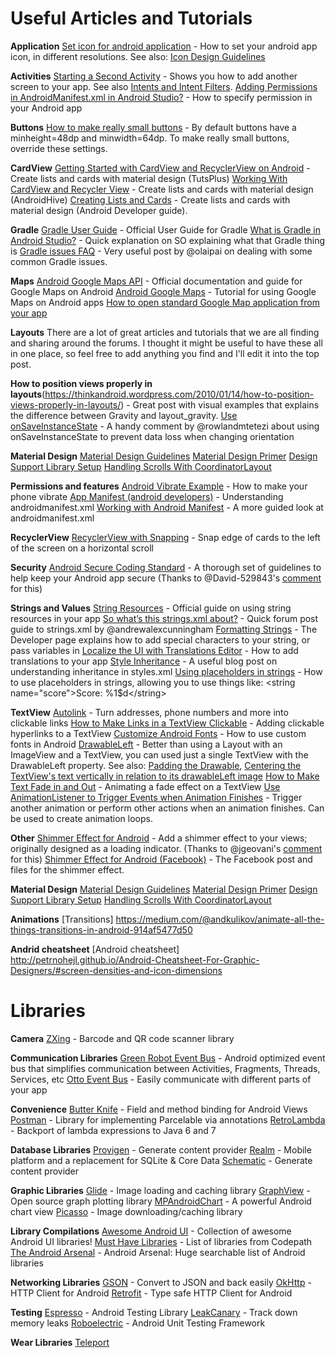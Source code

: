 # Useful Articles and Tutorials

**Application**
[Set icon for android application](http://stackoverflow.com/questions/5350624/set-icon-for-android-application) - How to set your android app icon, in different resolutions. See also: [Icon Design Guidelines](https://developer.android.com/guide/practices/ui_guidelines/icon_design.html)

**Activities**
[Starting a Second Activity](https://developer.android.com/training/basics/firstapp/starting-activity.html) - Shows you how to add another screen to your app. See also [Intents and Intent Filters](https://developer.android.com/guide/components/intents-filters.html).
[Adding Permissions in AndroidManifest.xml in Android Studio?](http://stackoverflow.com/questions/16948537/adding-permissions-in-androidmanifest-xml-in-android-studio) - How to specify permission in your Android app

**Buttons**
[How to make really small buttons](http://stackoverflow.com/questions/10258823/how-to-create-really-small-buttons-in-android-from-code) - By default buttons have a minheight=48dp and minwidth=64dp. To make really small buttons, override these settings.

**CardView**
[Getting Started with CardView and RecyclerView on Android](https://code.tutsplus.com/tutorials/getting-started-with-recyclerview-and-cardview-on-android--cms-23465) - Create lists and cards with material design (TutsPlus)
[Working With CardView and Recycler View](http://www.androidhive.info/2016/05/android-working-with-card-view-and-recycler-view/) - Create lists and cards with material design (AndroidHive)
[Creating Lists and Cards](https://developer.android.com/training/material/lists-cards.html) - Create lists and cards with material design (Android Developer guide).
 
**Gradle**
[Gradle User Guide](https://docs.gradle.org/current/userguide/userguide.html) - Official User Guide for Gradle
[What is Gradle in Android Studio?](http://stackoverflow.com/questions/16754643/what-is-gradle-in-android-studio/24828666#24828666) - Quick explanation on SO explaining what that Gradle thing is
[Gradle issues FAQ](https://discussions.udacity.com/t/faq-gradle-issues/211770?source_topic_id=212768) - Very useful post by @olaipai on dealing with some common Gradle issues.
 
**Maps**
[Android Google Maps API](https://developers.google.com/maps/documentation/android-api/start) - Official documentation and guide for Google Maps on Android
[Android Google Maps](https://www.tutorialspoint.com/android/android_google_maps.htm) - Tutorial for using Google Maps on Android apps
[How to open standard Google Map application from your app](http://stackoverflow.com/questions/6205827/how-to-open-standard-google-map-application-from-my-application)

**Layouts**
There are a lot of great articles and tutorials that we are all finding and sharing around the forums. I thought it might be useful to have these all in one place, so feel free to add anything you find and I'll edit it into the top post.

**How to position views properly in layouts**(https://thinkandroid.wordpress.com/2010/01/14/how-to-position-views-properly-in-layouts/) - Great post with visual examples that explains the difference between Gravity and layout_gravity.
[Use onSaveInstanceState](https://discussions.udacity.com/t/score-keeper-app-dice-score/220996/2) - A handy comment by @rowlandmtetezi about using onSaveInstanceState to prevent data loss when changing orientation 

**Material Design**
[Material Design Guidelines](https://material.io/guidelines/)
[Material Design Primer](https://guides.codepath.com/android/material-design-primer)
[Design Support Library Setup](https://guides.codepath.com/android/Design-Support-Library)
[Handling Scrolls With CoordinatorLayout](https://guides.codepath.com/android/Handling-Scrolls-with-CoordinatorLayout)

**Permissions and features**
[Android Vibrate Example](http://programmerguru.com/android-tutorial/android-vibrate-example/) - How to make your phone vibrate
[App Manifest (android developers)](https://developer.android.com/guide/topics/manifest/manifest-intro.html) - Understanding androidmanifest.xml
[Working with Android Manifest](https://developer.xamarin.com/guides/android/advanced_topics/working_with_androidmanifest.xml/) - A more guided look at androidmanifest.xml

**RecyclerView**
[RecyclerView with Snapping](http://www.devexchanges.info/2016/09/android-tip-recyclerview-snapping-with.html) - Snap edge of cards to the left of the screen on a horizontal scroll

**Security**
[Android Secure Coding Standard](https://www.securecoding.cert.org/confluence/display/android/Android+Secure+Coding+Standard) - A thorough set of guidelines to help keep your Android app secure (Thanks to @David-529843's [comment](https://discussions.udacity.com/t/useful-articles-and-tutorials/212768/15?u=tberriman) for this) 

**Strings and Values**
[String Resources](https://developer.android.com/guide/topics/resources/string-resource.html) - Official guide on using string resources in your app
[So what’s this strings.xml about?](https://discussions.udacity.com/t/so-whats-this-strings-xml-about/213493) - Quick forum post guide to strings.xml by @andrewalexcunningham 
[Formatting Strings](https://developer.android.com/guide/topics/resources/string-resource.html#FormattingAndStyling) - The Developer page explains how to add special characters to your string, or pass variables in
[Localize the UI with Translations Editor](https://developer.android.com/studio/write/translations-editor.html) - How to add translations to your app
[Style Inheritance](http://kevinpelgrims.com/blog/2012/06/25/android-development-tips-style-inheritance/) - A useful blog post on understanding inheritance in styles.xml
[Using placeholders in strings](http://www.piwai.info/android-string-placeholders) - How to use placeholders in strings, allowing you to use things like: &lt;string name="score"&gt;Score: %1$d&lt;/string&gt;

**TextView**
[Autolink](https://developer.android.com/reference/android/widget/TextView.html#attr_android:autoLink) - Turn addresses, phone numbers and more into clickable links
[How to Make Links in a TextView Clickable](http://stackoverflow.com/questions/2734270/how-do-i-make-links-in-a-textview-clickable) - Adding clickable hyperlinks to a TextView
[Customize Android Fonts](https://code.tutsplus.com/tutorials/quick-tip-customize-android-fonts--mobile-1601) - How to use custom fonts in Android
[DrawableLeft](https://developer.android.com/reference/android/widget/TextView.html#attr_android:drawableLeft) - Better than using a Layout with an ImageView and a TextView, you can used just a single TextView with the DrawableLeft property. See also: [Padding the Drawable](http://stackoverflow.com/questions/3337371/androiddrawableleft-margin-and-or-padding), [Centering the TextView's text vertically in relation to its drawableLeft image](http://stackoverflow.com/questions/9949657/centering-the-textviews-text-vertically-in-relation-to-its-drawableleft-image)
[How to Make Text Fade in and Out](http://stackoverflow.com/questions/8627211/how-to-make-text-fade-in-and-out-in-android) - Animating a fade effect on a TextView
[Use AnimationListener to Trigger Events when Animation Finishes](http://stackoverflow.com/a/7067583) - Trigger another animation or perform other actions when an animation finishes. Can be used to create animation loops.

**Other**
[Shimmer Effect for Android](http://anandbose.github.io/android_shimmereffect.html) - Add a shimmer effect to your views; originally designed as a loading indicator. (Thanks to @jgeovani's [comment](https://discussions.udacity.com/t/quidditch-world-cup-harry-potter-magic-world-score-keeper/220491/5) for this) 
[Shimmer Effect for Android (Facebook)](http://facebook.github.io/shimmer-android/) - The Facebook post and files for the shimmer effect.

**Material Design**
[Material Design Guidelines](https://material.io/guidelines/)
[Material Design Primer](https://guides.codepath.com/android/material-design-primer)
[Design Support Library Setup](https://guides.codepath.com/android/Design-Support-Library)
[Handling Scrolls With CoordinatorLayout](https://guides.codepath.com/android/Handling-Scrolls-with-CoordinatorLayout)

**Animations**
[Transitions] https://medium.com/@andkulikov/animate-all-the-things-transitions-in-android-914af5477d50

**Andrid cheatsheet**
[Android cheatsheet] http://petrnohejl.github.io/Android-Cheatsheet-For-Graphic-Designers/#screen-densities-and-icon-dimensions

# Libraries

**Camera**
[ZXing](https://github.com/zxing/zxing) - Barcode and QR code scanner library

**Communication Libraries**
[Green Robot Event Bus](https://github.com/greenrobot/EventBus) - Android optimized event bus that simplifies communication between Activities, Fragments, Threads, Services, etc
[Otto Event Bus](http://square.github.io/otto/) - Easily communicate with different parts of your app

**Convenience**
[Butter Knife](http://jakewharton.github.io/butterknife/) - Field and method binding for Android Views
[Postman](https://github.com/Workday/postman) - Library for implementing Parcelable via annotations
[RetroLambda](https://github.com/evant/gradle-retrolambda) - Backport of lambda expressions to Java 6 and 7

**Database Libraries**
[Provigen](https://github.com/TimotheeJeannin/ProviGen) - Generate content provider
[Realm](https://realm.io/) - Mobile platform and a replacement for SQLite & Core Data
[Schematic](https://github.com/SimonVT/schematic) - Generate content provider

**Graphic Libraries**
[Glide](https://github.com/bumptech/glide) - Image loading and caching library
[GraphView](http://www.android-graphview.org/) - Open source graph plotting library
[MPAndroidChart](https://github.com/PhilJay/MPAndroidChart) - A powerful Android chart view
[Picasso](http://square.github.io/picasso/) - Image downloading/caching library

**Library Compilations**
[Awesome Android UI](https://github.com/wasabeef/awesome-android-ui) - Collection of awesome Android UI libraries!
[Must Have Libraries](https://github.com/codepath/android_guides/wiki/Must-Have-Libraries) - List of libraries from Codepath
[The Android Arsenal](https://android-arsenal.com/) - Android Arsenal:  Huge searchable list of Android libraries

**Networking Libraries**
[GSON](https://github.com/google/gson) - Convert to JSON and back easily
[OkHttp](http://square.github.io/okhttp/) - HTTP Client for Android
[Retrofit](http://square.github.io/retrofit/) - Type safe HTTP Client for Android

**Testing**
[Espresso](https://google.github.io/android-testing-support-library/docs/espresso/setup/) - Android Testing Library
[LeakCanary](https://github.com/square/leakcanary) - Track down memory leaks
[Roboelectric](https://github.com/robolectric/robolectric) - Android Unit Testing Framework

**Wear Libraries**
[Teleport](https://github.com/Mariuxtheone/Teleport)
